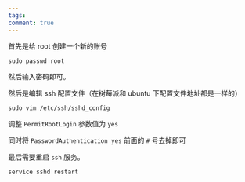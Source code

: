 ```yaml
---
tags: 
comment: true
---
```

首先是给 root 创建一个新的账号

```Shell
sudo passwd root
```

然后输入密码即可。

然后是编辑 ssh 配置文件（在树莓派和 ubuntu 下配置文件地址都是一样的）

```Shell
sudo vim /etc/ssh/sshd_config
```

调整 `PermitRootLogin` 参数值为 `yes`

同时将 `PasswordAuthentication yes` 前面的 `#` 号去掉即可

最后需要重启 `ssh` 服务。

```Shell
service sshd restart
```

